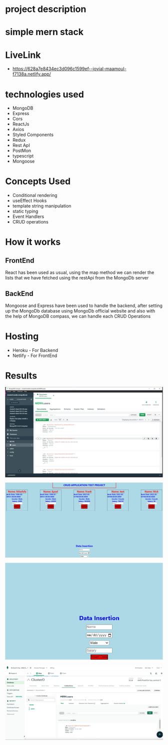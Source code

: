 # project description

# simple mern stack



# LiveLink

- https://628a7e8434ec3d096c1599ef--jovial-maamoul-f7138a.netlify.app/

# technologies used

- MongoDB
- Express
- Cors
- ReactJs
- Axios
- Styled Components
- Redux
- Rest ApI
- PostMon
- typescript
- Mongoose
# Concepts Used
- Conditional rendering
- useEffect Hooks
- template string manipulation
- static typing
- Event Handlers
- CRUD operations

# How it works

## FrontEnd
React has been used as usual, using the map method we can render the lists that we have fetched using the restApi from the MongoDb server
## BackEnd
Mongoose and Express have been used to handle the backend, after setting up the MongoDb database using MongoDb official website and also with the help of MongoDB compass, we can handle each CRUD Operations

# Hosting
* Heroku - For Backend
* Netlify - For FrontEnd
# Results

![image](182134.jpg)

![image](182300.jpg)

![image](182327.jpg)

![image](182433.jpg)

